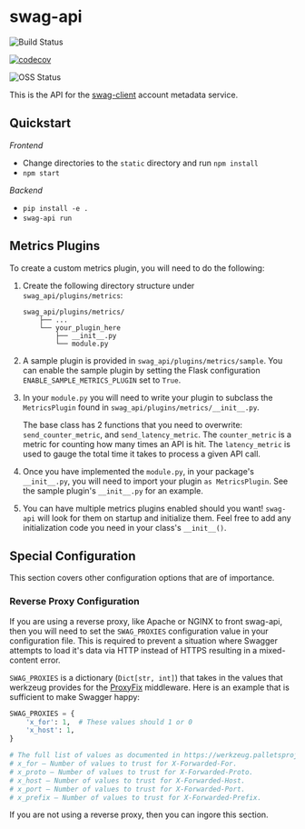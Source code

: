 # swag-api

![Build Status](https://travis-ci.org/Netflix-Skunkworks/swag-api.svg?branch=master)

[![codecov](https://codecov.io/gh/Netflix-Skunkworks/swag-api/branch/master/graph/badge.svg)](https://codecov.io/gh/Netflix-Skunkworks/swag-api)

![OSS Status](https://img.shields.io/badge/NetflixOSS-active-brightgreen.svg)

This is the API for the [swag-client](https://github.com/Netflix-Skunkworks/swag-client) account metadata service.

## Quickstart

*Frontend*

* Change directories to the `static` directory and run `npm install`
* `npm start`

*Backend*

* `pip install -e .`
* `swag-api run`


## Metrics Plugins

To create a custom metrics plugin, you will need to do the following:

1. Create the following directory structure under `swag_api/plugins/metrics`:

    ```
    swag_api/plugins/metrics/
        ├── ...
        └── your_plugin_here
            ├── __init__.py
            └── module.py
    ```
    
1. A sample plugin is provided in `swag_api/plugins/metrics/sample`. You can enable the sample plugin by setting the Flask configuration `ENABLE_SAMPLE_METRICS_PLUGIN` set to `True`.

1. In your `module.py` you will need to write your plugin to subclass the `MetricsPlugin` found in `swag_api/plugins/metrics/__init__.py`.

    The base class has 2 functions that you need to overwrite: `send_counter_metric`, and `send_latency_metric`. The `counter_metric` 
    is a metric for counting how many times an API is hit. The `latency_metric` is used to gauge the total time it takes to process a given API call.

1. Once you have implemented the `module.py`, in your package's `__init__.py`, you will need to import your plugin `as MetricsPlugin`. See the sample plugin's `__init__.py` for an example.

1. You can have multiple metrics plugins enabled should you want! `swag-api` will look for them on startup and initialize them. Feel free to add any initialization code you need
in your class's `__init__()`.


## Special Configuration
This section covers other configuration options that are of importance.

### Reverse Proxy Configuration
If you are using a reverse proxy, like Apache or NGINX to front swag-api, then you will need to set the `SWAG_PROXIES` configuration value in your configuration file.
This is required to prevent a situation where Swagger attempts to load it's data via HTTP instead of HTTPS resulting in a mixed-content error.

`SWAG_PROXIES` is a dictionary (`Dict[str, int]`) that takes in the values that werkzeug provides for the [ProxyFix](https://werkzeug.palletsprojects.com/en/1.0.x/middleware/proxy_fix/#x-forwarded-for-proxy-fix) middleware.
Here is an example that is sufficient to make Swagger happy:

```python
SWAG_PROXIES = {
    'x_for': 1,  # These values should 1 or 0
    'x_host': 1,
}

# The full list of values as documented in https://werkzeug.palletsprojects.com/en/1.0.x/middleware/proxy_fix/#x-forwarded-for-proxy-fix are:
# x_for – Number of values to trust for X-Forwarded-For.
# x_proto – Number of values to trust for X-Forwarded-Proto.
# x_host – Number of values to trust for X-Forwarded-Host.
# x_port – Number of values to trust for X-Forwarded-Port.
# x_prefix – Number of values to trust for X-Forwarded-Prefix.
```

If you are not using a reverse proxy, then you can ingore this section.
